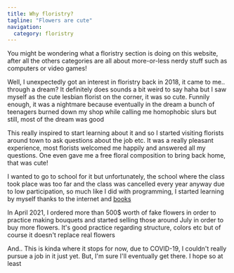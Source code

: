 ```yaml
---
title: Why floristry?
tagline: "Flowers are cute"
navigation:
  category: floristry
---
```


You might be wondering what a floristry section is doing on this website, after all the others categories are all about more-or-less nerdy stuff such as computers or video games!

Well, I unexpectedly got an interest in floristry back in 2018, it came to me.. through a dream? It definitely does sounds a bit weird to say haha but I saw myself as the cute lesbian florist on the corner, it was so cute. Funnily enough, it was a nightmare because eventually in the dream a bunch of teenagers burned down my shop while calling me homophobic slurs but still, most of the dream was good

This really inspired to start learning about it and so I started visiting florists around town to ask questions about the job etc. It was a really pleasant experience, most florists welcomed me happily and answered all my questions. One even gave me a free floral composition to bring back home, that was cute!

I wanted to go to school for it but unfortunately, the school where the class took place was too far and the class was cancelled every year anyway due to low participation, so much like I did with programming, I started learning by myself thanks to the internet and [books](/wiki/flowerreadings)

In April 2021, I ordered more than 500$ worth of fake flowers in order to practice making bouquets and started selling those around July in order to buy more flowers. It's good practice regarding structure, colors etc but of course it doesn't replace real flowers

And.. This is kinda where it stops for now, due to COVID-19, I couldn't really pursue a job in it just yet. But, I'm sure I'll eventually get there. I hope so at least
